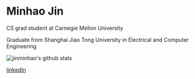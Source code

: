 # Minhao Jin

CS grad student at Carnegie Mellon University

Graduate from Shanghai Jiao Tong University in Electrical and Computer Engineering

![jinminhao's github stats](https://github-readme-stats.vercel.app/api?username=jinminhao&show_icons=true&theme=radical)

[linkedIn](https://www.linkedin.com/in/minhao-jin-1328b8164/)

